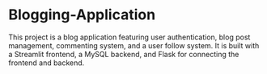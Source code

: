 # Blogging-Application
This project is a blog application featuring user authentication, blog post management, commenting system, and a user follow system. It is built with a Streamlit frontend, a MySQL backend, and Flask for connecting the frontend and backend.
